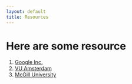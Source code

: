 ```yaml
---
layout: default
title: Resources
---
```


# Here are some resource

1. [Google Inc.](http://www.google.com)
2. [VU Amsterdam](https://vu.nl)
3. [McGill University](http://mcgill.ca)
